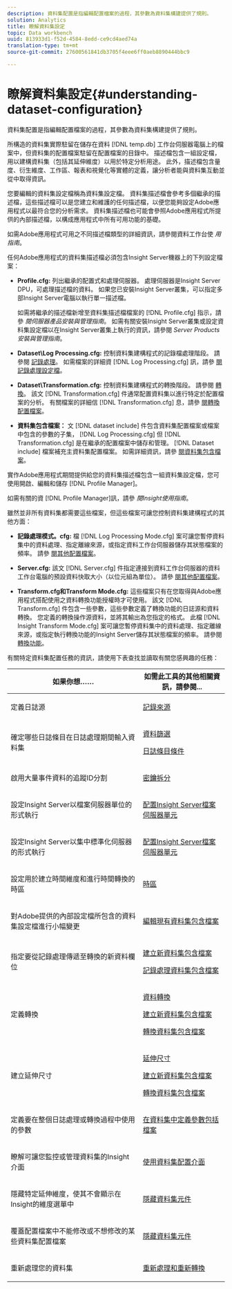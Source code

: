 ```yaml
---
description: 資料集配置是指編輯配置檔案的過程，其參數為資料集構建提供了規則。
solution: Analytics
title: 瞭解資料集設定
topic: Data workbench
uuid: 813933d1-f52d-4584-8edd-ce9cd4aed74a
translation-type: tm+mt
source-git-commit: 27600561841db3705f4eee6ff0aeb8890444bbc9

---
```



# 瞭解資料集設定{#understanding-dataset-configuration}

資料集配置是指編輯配置檔案的過程，其參數為資料集構建提供了規則。

所構造的資料集實際駐留在儲存在資料 [!DNL temp.db] 工作台伺服器電腦上的檔案中，但資料集的配置檔案駐留在配置檔案的目錄中。 描述檔包含一組設定檔，用以建構資料集（包括其延伸維度）以用於特定分析用途。 此外，描述檔包含量度、衍生維度、工作區、報表和視覺化等實體的定義，讓分析者能與資料集互動並從中取得資訊。

您要編輯的資料集設定檔稱為資料集設定檔。 資料集描述檔會參考多個繼承的描述檔，這些描述檔可以是您建立和維護的任何描述檔，以便您能夠設定Adobe應用程式以最符合您的分析需求。 資料集描述檔也可能會參照Adobe應用程式所提供的內部描述檔，以構成應用程式中所有可用功能的基礎。

如需Adobe應用程式可用之不同描述檔類型的詳細資訊，請參閱資料工作台使 *用指南*。

<!--
c_req_config_files.xml
-->

任何Adobe應用程式的資料集描述檔必須包含Insight Server機器上的下列設定檔案：

* **Profile.cfg:** 列出繼承的配置式和處理伺服器。 處理伺服器是Insight Server DPU，可處理描述檔的資料。 如果您已安裝Insight Server叢集，可以指定多部Insight Server電腦以執行單一描述檔。

   如需將繼承的描述檔新增至資料集描述檔檔案的 [!DNL Profile.cfg] 指示，請參 *閱伺服器產品安裝與管理指南*。 如需有關安裝Insight Server叢集或設定資料集設定檔以在Insight Server叢集上執行的資訊，請參閱 *Server Products安裝與管理指南*。

* **Dataset\Log Processing.cfg:** 控制資料集建構程式的記錄檔處理階段。 請參閱 [記錄處理](../../home/c-dataset-const-proc/c-dataset-constr.md#concept-8a63892878004dc389c7dad784fcb061)。 如需檔案的詳細資 [!DNL Log Processing.cfg] 訊，請參 [閱記錄處理設定檔](../../home/c-dataset-const-proc/c-log-proc-config-file/c-abt-log-proc-config-file.md)。

* **Dataset\Transformation.cfg:** 控制資料集建構程式的轉換階段。 請參閱 [轉換](../../home/c-dataset-const-proc/c-dataset-constr.md#concept-88f72e0897a744b5bc03df5039264dda)。 該文 [!DNL Transformation.cfg] 件通常配置資料集以進行特定於配置檔案的分析。 有關檔案的詳細信 [!DNL Transformation.cfg] 息，請參 [閱轉換配置檔案](../../home/c-dataset-const-proc/c-trans-config-file/c-abt-trans-config-file.md)。

* **資料集包含檔案：** 文 [!DNL dataset include] 件包含資料集配置檔案或檔案中包含的參數的子集， [!DNL Log Processing.cfg] 但 [!DNL Transformation.cfg] 是在繼承的配置檔案中儲存和管理。 [!DNL Dataset include] 檔案補充主資料集配置檔案。 如需詳細資訊，請參 [閱資料集包含檔案](../../home/c-dataset-const-proc/c-dataset-inc-files/c-abt-dataset-inc-files.md)。

實作Adobe應用程式期間提供給您的資料集描述檔包含一組資料集設定檔，您可使用開啟、編輯和儲存 [!DNL Profile Manager]。

如需有關的資 [!DNL Profile Manager]訊，請參 *閱Insight使用指南*。

<!--
c_addl_config_files.xml
-->

雖然並非所有資料集都需要這些檔案，但這些檔案可讓您控制資料集建構程式的其他方面：

* **記錄處理模式。cfg:** 檔 [!DNL Log Processing Mode.cfg] 案可讓您暫停資料集中的資料處理、指定離線來源，或指定資料工作台伺服器儲存其狀態檔案的頻率。 請參 [閱其他配置檔案](../../home/c-dataset-const-proc/c-add-config-files/c-add-config-files.md#concept-1afef4f88f1e467ab4326875fd1d3004)。

* **Server.cfg:** 該文 [!DNL Server.cfg] 件指定連接到資料工作台伺服器的資料工作台電腦的預設資料快取大小（以位元組為單位）。 請參 [閱其他配置檔案](../../home/c-dataset-const-proc/c-add-config-files/c-add-config-files.md#concept-1afef4f88f1e467ab4326875fd1d3004)。

* **Transform.cfg和Transform Mode.cfg:** 這些檔案只有在您取得與Adobe應用程式搭配使用之資料轉換功能授權時才可使用。 該文 [!DNL Transform.cfg] 件包含一些參數，這些參數定義了轉換功能的日誌源和資料轉換。 您定義的轉換操作源資料，並將其輸出為您指定的格式。 此檔 [!DNL Insight Transform Mode.cfg] 案可讓您暫停資料集中的資料處理、指定離線來源，或指定執行轉換功能的Insight Server儲存其狀態檔案的頻率。 請參閱 [轉換功能](https://docs.adobe.com/content/help/en/data-workbench/using/server-admin-install/transform/t-config-tfm.html)。

<!--
c_next_steps.xml
-->

有關特定資料集配置任務的資訊，請使用下表查找並讀取有關您感興趣的任務：

<table id="table_394CFB5135274545B5DA37952EC6943E"> 
 <thead> 
  <tr> 
   <th colname="col1" class="entry"> 如果你想…… </th> 
   <th colname="col2" class="entry"> 如需此工具的其他相關資訊，請參閱... </th> 
  </tr> 
 </thead>
 <tbody> 
  <tr> 
   <td colname="col1"> <p>定義日誌源 </p> </td> 
   <td colname="col2"> <p><a href="../../home/c-dataset-const-proc/c-log-proc-config-file/c-log-sources.md#concept-6714c720fac044cbb9af003bf401b2ea"> 記錄來源 </a> </p> </td> 
  </tr> 
  <tr> 
   <td colname="col1"> <p>確定哪些日誌條目在日誌處理期間輸入資料集 </p> </td> 
   <td colname="col2"> <p> <a href="../../home/c-dataset-const-proc/c-log-proc-config-file/c-info-log-proc-param.md#concept-41bd49bf6b64442d91c232ec67529a3d"> 資料篩選</a> </p> <p> <a href="../../home/c-dataset-const-proc/c-log-proc-config-file/c-info-log-proc-param.md#concept-ecaff95cee4e40bc90f81e099c5fc934"> 日誌條目條件</a> </p> </td> 
  </tr> 
  <tr> 
   <td colname="col1"> <p>啟用大量事件資料的追蹤ID分割 </p> </td> 
   <td colname="col2"> <p><a href="../../home/c-dataset-const-proc/c-log-proc-config-file/c-info-log-proc-param.md#concept-64b416bbe42f4d689f90df246f7f7caf"> 密鑰拆分</a> </p> </td> 
  </tr> 
  <tr> 
   <td colname="col1"> <p>設定Insight Server以檔案伺服器單位的形式執行 </p> </td> 
   <td colname="col2"> <p><a href="../../home/c-dataset-const-proc/c-log-proc-config-file/c-ins-svr-file-svr-unit.md#concept-995abff3fce34e439fb3f7f47191c80d"> 配置Insight Server檔案伺服器單元 </a> </p> </td> 
  </tr> 
  <tr> 
   <td colname="col1"> <p>設定Insight Server以集中標準化伺服器的形式執行 </p> </td> 
   <td colname="col2"> <p><a href="../../home/c-dataset-const-proc/c-log-proc-config-file/c-ins-svr-file-svr-unit.md#concept-995abff3fce34e439fb3f7f47191c80d"> 配置Insight Server檔案伺服器單元 </a> </p> </td> 
  </tr> 
  <tr> 
   <td colname="col1"> <p>設定用於建立時間維度和進行時間轉換的時區 </p> </td> 
   <td colname="col2"> <p><a href="../../home/c-dataset-const-proc/c-trans-config-file/c-spec-trans-param/c-time-zones.md#concept-9cf16b1cb4874f7d85e1dd950fdb4956"> 時區 </a> </p> </td> 
  </tr> 
  <tr> 
   <td colname="col1"> <p>對Adobe提供的內部設定檔所包含的資料集設定檔進行小幅變更 </p> </td> 
   <td colname="col2"> <p><a href="../../home/c-dataset-const-proc/c-dataset-inc-files/c-work-dataset-inc-files/t-edit-ex-dataset-inc-files.md#task-456c04e38ebc425fb35677a6bb6aa077"> 編輯現有資料集包含檔案 </a> </p> </td> 
  </tr> 
  <tr> 
   <td colname="col1"> <p>指定要從記錄處理傳遞至轉換的新資料欄位 </p> </td> 
   <td colname="col2"> <p> <a href="../../home/c-dataset-const-proc/c-dataset-inc-files/c-work-dataset-inc-files/t-create-new-dataset-inc-files.md#task-b29f30605c374a6ca747ac843337b06e"> 建立新資料集包含檔案 </a> </p> <p> <a href="../../home/c-dataset-const-proc/c-dataset-inc-files/c-types-dataset-inc-files/c-log-proc-dataset-inc-files/c-log-proc-dataset-inc-files.md#concept-999475a22519432e98844622ca95b6ab"> 記錄處理資料集包含檔案 </a> </p> </td> 
  </tr> 
  <tr> 
   <td colname="col1"> <p>定義轉換 </p> </td> 
   <td colname="col2"> <p> <a href="../../home/c-dataset-const-proc/c-data-trans/c-abt-transf.md"> 資料轉換 </a> </p> <p> <a href="../../home/c-dataset-const-proc/c-dataset-inc-files/c-work-dataset-inc-files/t-create-new-dataset-inc-files.md#task-b29f30605c374a6ca747ac843337b06e"> 建立新資料集包含檔案 </a> </p> <p> <a href="../../home/c-dataset-const-proc/c-dataset-inc-files/c-types-dataset-inc-files/c-trans-dataset-inc-files.md#concept-c64aa78ed9ce40b8a0f4932c82ff5ace"> 轉換資料集包含檔案 </a> </p> </td> 
  </tr> 
  <tr> 
   <td colname="col1"> <p>建立延伸尺寸 </p> </td> 
   <td colname="col2"> <p> <a href="../../home/c-dataset-const-proc/c-ex-dim/c-abt-ex-dim.md"> 延伸尺寸 </a> </p> <p> <a href="../../home/c-dataset-const-proc/c-dataset-inc-files/c-work-dataset-inc-files/t-create-new-dataset-inc-files.md#task-b29f30605c374a6ca747ac843337b06e"> 建立新資料集包含檔案 </a> </p> <p> <a href="../../home/c-dataset-const-proc/c-dataset-inc-files/c-types-dataset-inc-files/c-trans-dataset-inc-files.md#concept-c64aa78ed9ce40b8a0f4932c82ff5ace"> 轉換資料集包含檔案 </a> </p> </td> 
  </tr> 
  <tr> 
   <td colname="col1"> <p>定義要在整個日誌處理或轉換過程中使用的參數 </p> </td> 
   <td colname="col2"> <p><a href="../../home/c-dataset-const-proc/c-dataset-inc-files/c-def-param-dataset-inc-files/c-def-param-dataset-inc-files.md#concept-5ad06acc8dc44bf2a99643fafdd56b50"> 在資料集中定義參數包括檔案 </a> </p> </td> 
  </tr> 
  <tr> 
   <td colname="col1"> <p>瞭解可讓您監控或管理資料集的Insight介面 </p> </td> 
   <td colname="col2"> <p><a href="../../home/c-dataset-const-proc/c-dataset-config-tools/c-dataset-config-int/c-dataset-config-int.md#concept-0ea33a52ce234ec8951e7b4430fbc5ab"> 使用資料集配置介面 </a> </p> </td> 
  </tr> 
  <tr> 
   <td colname="col1"> <p>隱藏特定延伸維度，使其不會顯示在Insight的維度選單中 </p> </td> 
   <td colname="col2"> <p><a href="../../home/c-dataset-const-proc/c-dataset-config-tools/c-hide-dataset-comp/c-hide-dataset-comp.md#concept-50d9a004736f42f6b0aa7cde0d6148ff"> 隱藏資料集元件 </a> </p> </td> 
  </tr> 
  <tr> 
   <td colname="col1"> <p>覆蓋配置檔案中不能修改或不想修改的某些資料集配置檔案 </p> </td> 
   <td colname="col2"> <p><a href="../../home/c-dataset-const-proc/c-dataset-config-tools/c-hide-dataset-comp/c-hide-dataset-comp.md#concept-50d9a004736f42f6b0aa7cde0d6148ff"> 隱藏資料集元件 </a> </p> </td> 
  </tr> 
  <tr> 
   <td colname="col1"> <p>重新處理您的資料集 </p> </td> 
   <td colname="col2"> <p><a href="../../home/c-dataset-const-proc/c-reproc-retrans/c-unst-reproc-retrans.md"> 重新處理和重新轉換 </a> </p> </td> 
  </tr> 
 </tbody> 
</table>

